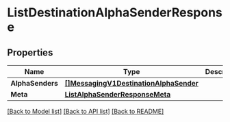 # ListDestinationAlphaSenderResponse

## Properties

Name | Type | Description | Notes
------------ | ------------- | ------------- | -------------
**AlphaSenders** | [**[]MessagingV1DestinationAlphaSender**](MessagingV1DestinationAlphaSender.md) |  |[optional] 
**Meta** | [**ListAlphaSenderResponseMeta**](ListAlphaSenderResponseMeta.md) |  |[optional] 

[[Back to Model list]](../README.md#documentation-for-models) [[Back to API list]](../README.md#documentation-for-api-endpoints) [[Back to README]](../README.md)


